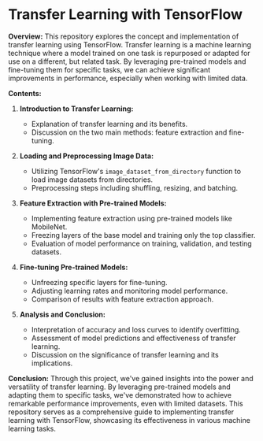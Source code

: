 # **Transfer Learning with TensorFlow**

**Overview:**
This repository explores the concept and implementation of transfer learning using TensorFlow. Transfer learning is a machine learning technique where a model trained on one task is repurposed or adapted for use on a different, but related task. By leveraging pre-trained models and fine-tuning them for specific tasks, we can achieve significant improvements in performance, especially when working with limited data.

**Contents:**
1. **Introduction to Transfer Learning:**
   - Explanation of transfer learning and its benefits.
   - Discussion on the two main methods: feature extraction and fine-tuning.

2. **Loading and Preprocessing Image Data:**
   - Utilizing TensorFlow's `image_dataset_from_directory` function to load image datasets from directories.
   - Preprocessing steps including shuffling, resizing, and batching.

3. **Feature Extraction with Pre-trained Models:**
   - Implementing feature extraction using pre-trained models like MobileNet.
   - Freezing layers of the base model and training only the top classifier.
   - Evaluation of model performance on training, validation, and testing datasets.

4. **Fine-tuning Pre-trained Models:**
   - Unfreezing specific layers for fine-tuning.
   - Adjusting learning rates and monitoring model performance.
   - Comparison of results with feature extraction approach.

5. **Analysis and Conclusion:**
   - Interpretation of accuracy and loss curves to identify overfitting.
   - Assessment of model predictions and effectiveness of transfer learning.
   - Discussion on the significance of transfer learning and its implications.

**Conclusion:**
Through this project, we've gained insights into the power and versatility of transfer learning. By leveraging pre-trained models and adapting them to specific tasks, we've demonstrated how to achieve remarkable performance improvements, even with limited datasets. This repository serves as a comprehensive guide to implementing transfer learning with TensorFlow, showcasing its effectiveness in various machine learning tasks.
